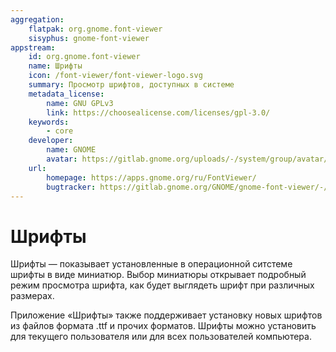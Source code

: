 ```yaml
---
aggregation:
    flatpak: org.gnome.font-viewer
    sisyphus: gnome-font-viewer
appstream:
    id: org.gnome.font-viewer
    name: Шрифты
    icon: /font-viewer/font-viewer-logo.svg
    summary: Просмотр шрифтов, доступных в системе
    metadata_license:
        name: GNU GPLv3
        link: https://choosealicense.com/licenses/gpl-3.0/
    keywords:
        - core
    developer:
        name: GNOME
        avatar: https://gitlab.gnome.org/uploads/-/system/group/avatar/8/gnomelogo.png?width=48
    url:
        homepage: https://apps.gnome.org/ru/FontViewer/
        bugtracker: https://gitlab.gnome.org/GNOME/gnome-font-viewer/-/issues/
---
```


# Шрифты

Шрифты — показывает установленные в операционной ситстеме шрифты в виде миниатюр. Выбор миниатюры открывает подробный режим просмотра шрифта, как будет выглядеть шрифт при различных размерах.

Приложение «Шрифты» также поддерживает установку новых шрифтов из файлов формата .ttf и прочих форматов. Шрифты можно установить для текущего пользователя или для всех пользователей компьютера.

<!--@include: @apps/_parts/install/content-repo.md-->
<!--@include: @apps/_parts/install/content-flatpak.md-->

